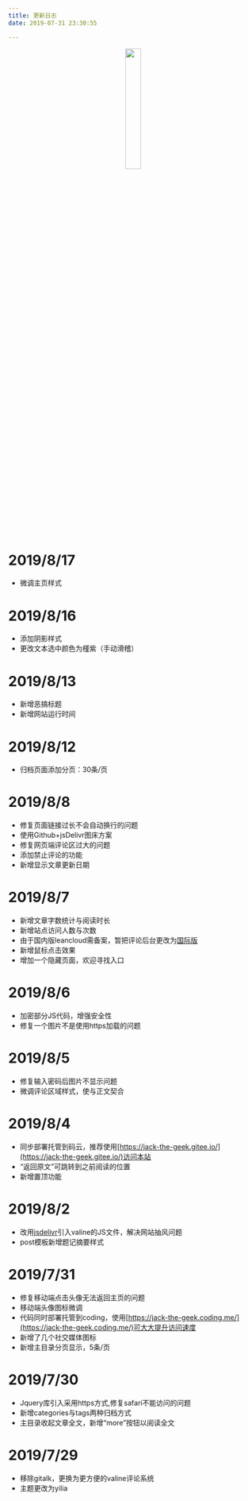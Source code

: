 ```yaml
---
title: 更新日志
date: 2019-07-31 23:30:55

---
```

<map name="log2">
	<area shape="circle" coords="170,155,10" href="/log/log2.html">
</map>
<div align="center">
	<img src="https://cdn.jsdelivr.net/gh/jack-thegeek/pic/2019/日志页.jpg" width="25%" usemap="#log2">
</div>

# 2019/8/17
* 微调主页样式

# 2019/8/16
* 添加阴影样式
* 更改文本选中颜色为槿紫（手动滑稽）

# 2019/8/13
* 新增恶搞标题
* 新增网站运行时间

# 2019/8/12
* 归档页面添加分页：30条/页

# 2019/8/8
* 修复页面链接过长不会自动换行的问题
* 使用Github+jsDelivr图床方案
* 修复网页端评论区过大的问题
* 添加禁止评论的功能
* 新增显示文章更新日期

# 2019/8/7
* 新增文章字数统计与阅读时长
* 新增站点访问人数与次数
* 由于国内版leancloud需备案，暂把评论后台更改为[国际版](https://console.leancloud.app/app.html?appid=CEBHurrFdOBXer38rsriXIy1-MdYXbMMI#/general)
* 新增鼠标点击效果
* 增加一个隐藏页面，欢迎寻找入口

# 2019/8/6
* 加密部分JS代码，增强安全性
* 修复一个图片不是使用https加载的问题

# 2019/8/5
* 修复输入密码后图片不显示问题
* 微调评论区域样式，使与正文契合

# 2019/8/4
* 同步部署托管到码云，推荐使用[https://jack-the-geek.gitee.io/](https://jack-the-geek.gitee.io/)访问本站
* “返回原文”可跳转到之前阅读的位置
* 新增置顶功能

# 2019/8/2
* 改用[jsdelivr](https://www.jsdelivr.com/package/npm/valine)引入valine的JS文件，解决网站抽风问题
* post模板新增题记摘要样式

# 2019/7/31
* 修复移动端点击头像无法返回主页的问题
* 移动端头像图标微调
* 代码同时部署托管到coding，使用[https://jack-the-geek.coding.me/](https://jack-the-geek.coding.me/)可大大提升访问速度
* 新增了几个社交媒体图标
* 新增主目录分页显示，5条/页

# 2019/7/30
* Jquery库引入采用https方式,修复safari不能访问的问题
* 新增categories与tags两种归档方式
* 主目录收起文章全文，新增“more”按钮以阅读全文

# 2019/7/29
* 移除gitalk，更换为更方便的valine评论系统
* 主题更改为yilia